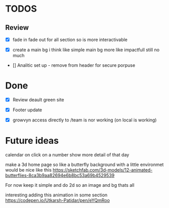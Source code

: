 # TODOS
## Review 
- [X] fade in fade out for all section so is more interactivable
- [X] create a main bg i think like simple main bg more like impactfull still no much 




- [] Analitic set up - remove from header for secure porpuse




# Done
- [X] Review deault green site
- [X] Footer update
- [x] growvyn access directly to /team is nor working (on local is working)


# Future ideas
calendar on click on a number show more detail of that day 

make a 3d home page so like a butterfly background with a little environmet would be nice
like this
https://sketchfab.com/3d-models/12-animated-butterflies-8ca3b9aa82694e6b8bc53a69b4529539

For now keep it simple and do 2d so an image and bg thats all


interesting adding this animation in some section
https://codepen.io/Utkarsh-Patidar/pen/eYQmRoo